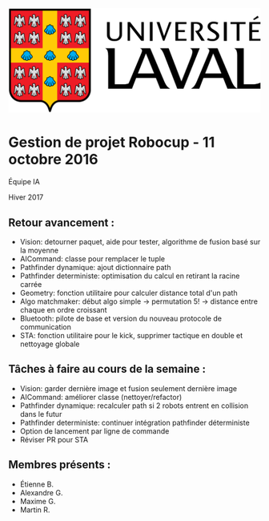 ![UL_Logo](https://github.com/RoboCupULaval/Admin/blob/master/scrum/ul_logo.png)

# Gestion de projet Robocup - 11 octobre 2016

Équipe IA

Hiver 2017

## Retour avancement :

- Vision: detourner paquet, aide pour tester, algorithme de fusion basé sur la moyenne
- AICommand: classe pour remplacer le tuple
- Pathfinder dynamique: ajout dictionnaire path
- Pathfinder deterministe: optimisation du calcul en retirant la racine carrée
- Geometry: fonction utilitaire pour calculer distance total d'un path
- Algo matchmaker: début algo simple -> permutation 5! -> distance entre chaque en ordre croissant
- Bluetooth: pilote de base et version du nouveau protocole de communication
- STA: fonction utilitaire pour le kick, supprimer tactique en double et nettoyage globale

## Tâches à faire au cours de la semaine :

- Vision: garder dernière image et fusion seulement dernière image
- AICommand: améliorer classe (nettoyer/refactor)
- Pathfinder dynamique: recalculer path si 2 robots entrent en collision dans le futur
- Pathfinder deterministe: continuer intégration pathfinder déterministe
- Option de lancement par ligne de commande
- Réviser PR pour STA


## Membres présents :

- Étienne B.
- Alexandre G.
- Maxime G.
- Martin R.
